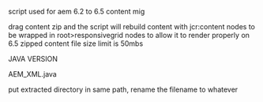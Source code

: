 script used for aem 6.2 to 6.5 content mig

drag content zip and the script will rebuild content with jcr:content nodes to be wrapped in root>responsivegrid nodes to allow it to render properly on 6.5
zipped content file size limit is 50mbs



JAVA VERSION

AEM_XML.java

put extracted directory in same path, rename the filename to whatever

